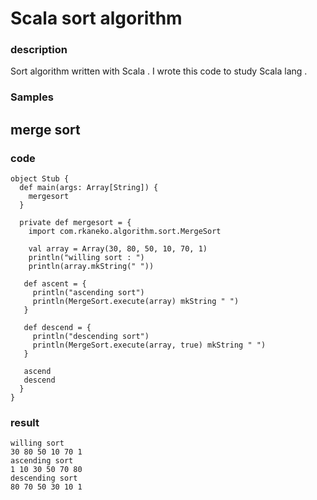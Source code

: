 Scala sort algorithm
===============

### description
Sort algorithm written with Scala . I wrote this code to study Scala lang .

### Samples

merge sort
---

### code

    object Stub {
      def main(args: Array[String]) {
        mergesort
      }

      private def mergesort = {
        import com.rkaneko.algorithm.sort.MergeSort

        val array = Array(30, 80, 50, 10, 70, 1)
        println("willing sort : ")
        println(array.mkString(" "))

       def ascent = {
         println("ascending sort")
         println(MergeSort.execute(array) mkString " ")
       }

       def descend = {
         println("descending sort")
         println(MergeSort.execute(array, true) mkString " ")
       }

       ascend
       descend
      }
    }

### result

    willing sort
    30 80 50 10 70 1
    ascending sort
    1 10 30 50 70 80
    descending sort
    80 70 50 30 10 1

